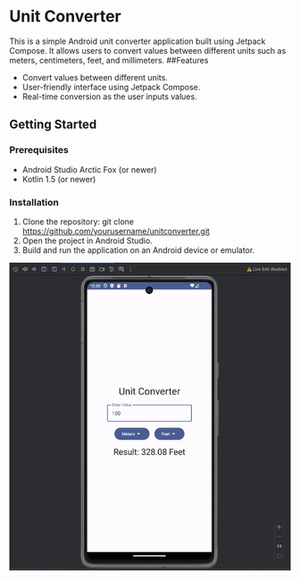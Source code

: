 # Unit Converter
This is a simple Android unit converter application built using Jetpack Compose. It allows users to convert values between different units such as meters, centimeters, feet, and millimeters.
##Features
- Convert values between different units.
- User-friendly interface using Jetpack Compose.
- Real-time conversion as the user inputs values.
## Getting Started
### Prerequisites
- Android Studio Arctic Fox (or newer)
- Kotlin 1.5 (or newer)
### Installation
1. Clone the repository:
   git clone https://github.com/yourusername/unitconverter.git
2. Open the project in Android Studio.
3. Build and run the application on an Android device or emulator.

<img src="Screenshot 2024-05-18 225057.png"/>
